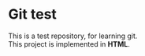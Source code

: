 # Git test
This is a test repository, for learning git.
<br>This project is implemented in <b>HTML</b>.

